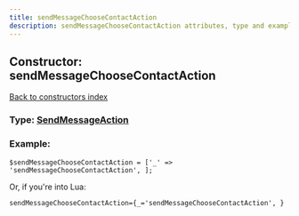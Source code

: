 ```yaml
---
title: sendMessageChooseContactAction
description: sendMessageChooseContactAction attributes, type and example
---
```

## Constructor: sendMessageChooseContactAction  
[Back to constructors index](index.md)






### Type: [SendMessageAction](../types/SendMessageAction.md)


### Example:

```
$sendMessageChooseContactAction = ['_' => 'sendMessageChooseContactAction', ];
```  

Or, if you're into Lua:  


```
sendMessageChooseContactAction={_='sendMessageChooseContactAction', }

```


